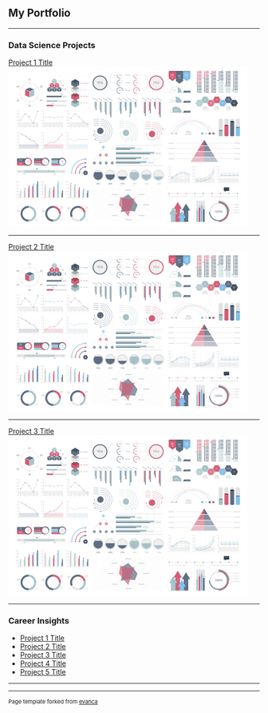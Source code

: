 ## My Portfolio

---

### Data Science Projects

[Project 1 Title](/project1)
<img src="images/dummy_thumbnail.jpg?raw=true"/>

---
[Project 2 Title](/project2)
<img src="images/dummy_thumbnail.jpg?raw=true"/>

---
[Project 3 Title](/project3)
<img src="images/dummy_thumbnail.jpg?raw=true"/>

---

### Career Insights

- [Project 1 Title](http://example.com/)
- [Project 2 Title](http://example.com/)
- [Project 3 Title](http://example.com/)
- [Project 4 Title](http://example.com/)
- [Project 5 Title](http://example.com/)

---




---
<p style="font-size:11px">Page template forked from <a href="https://github.com/evanca/quick-portfolio">evanca</a></p>
<!-- Remove above link if you don't want to attibute -->
